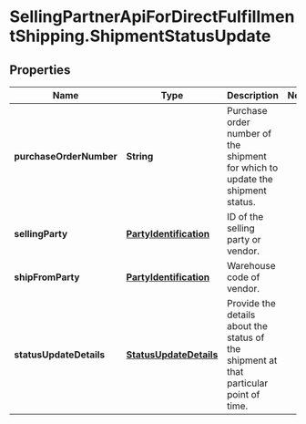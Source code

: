 # SellingPartnerApiForDirectFulfillmentShipping.ShipmentStatusUpdate

## Properties
Name | Type | Description | Notes
------------ | ------------- | ------------- | -------------
**purchaseOrderNumber** | **String** | Purchase order number of the shipment for which to update the shipment status. | 
**sellingParty** | [**PartyIdentification**](PartyIdentification.md) | ID of the selling party or vendor. | 
**shipFromParty** | [**PartyIdentification**](PartyIdentification.md) | Warehouse code of vendor. | 
**statusUpdateDetails** | [**StatusUpdateDetails**](StatusUpdateDetails.md) | Provide the details about the status of the shipment at that particular point of time. | 


